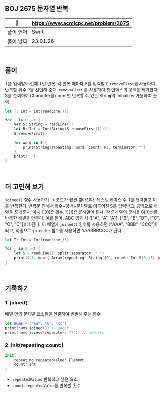 ## BOJ 2675 문자열 반복

|🔗|https://www.acmicpc.net/problem/2675|
|---|---|
|풀이 언어|Swift|
|풀이 날짜|23.01.26|

</br>


##  풀이
T를 입력받아 전체 T번 반복. 각 반복 때마다 S를 입력받고 `removeFirst`를 사용하여 반복할 횟수 R을 선언해 준다. `removeFirst` 를 사용하여 첫 인덱스의 공백을 제거한다.
 S를 순회하며 Character를 count번 반복할 수 있는 String의 Initializer 사용하여 출력.

```Swift
let T: Int = Int(readLine()!)!

for _ in 0..<T {
    var S: String = readLine()!
    let R: Int = Int(String(S.removeFirst()))!
    S.removeFirst()

    for word in S {
        print(String(repeating: word, count: R), terminator: "")
    }
    print(" ")
}
```

</br>

## 더 고민해 보기

`joined()` 함수 사용하기 -> 코드가 훨씬 짧아진다. 
 테스트 케이스 수 T를 입력받고 이를 반복한다. 반복문 안에서 회수+공백+문자열로 이루어진 S를 입력받고, 공백으로 배열을 쪼개준다. 이때 S[0]은 횟수, S[1]은 문자열이 된다.
 각 문자열의 문자를 S[0]만큼 반복한 배열을 만든다. 예를 들어, ABC 입력 시 [["A", "A", "A"], ["B", "B", "B"], ["C", "C", "C"]])이 된다. 이 배열에 `joined()` 함수를 사용하면
 ["AAA", "BBB", "CCC"]이 되고, 최종으로 `joined()` 함수를 사용하면 AAABBBCCC가 된다.

```Swift
let T: Int = Int(readLine()!)!

for _ in 0..<T {
    let S = readLine()!.split(separator: " ")
    print(S[1].map { Array(repeating: String($0), count: Int(S[0])!).joined() }.joined() )
}
```

</br>

## 기록하기

### 1. joined()

배열 안의 문자열 요소들을 연결하여 반환해 주는 함수

```Swift
let nums = ["aa", "b", "cc"]
print(nums.joined()) // aabcc
print(nums.joined(separator: "*")) // aa*b*cc
```

### 2. init(repeating:count:)

```Swift
init(
    repeating repeatedValue: Element,
    count: Int
)
```
- `repeatedValue`: 반복하고 싶은 요소
- `count`: `repeatedValue`를 반복할 횟수
